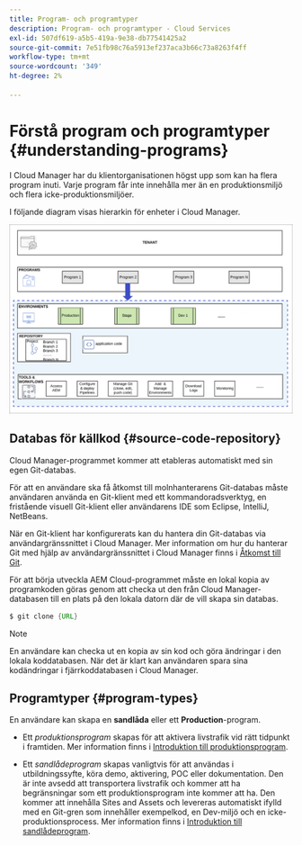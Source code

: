 ```yaml
---
title: Program- och programtyper
description: Program- och programtyper - Cloud Services
exl-id: 507df619-a5b5-419a-9e38-db77541425a2
source-git-commit: 7e51fb98c76a5913ef237aca3b66c73a8263f4ff
workflow-type: tm+mt
source-wordcount: '349'
ht-degree: 2%

---
```


# Förstå program och programtyper {#understanding-programs}

I Cloud Manager har du klientorganisationen högst upp som kan ha flera program inuti. Varje program får inte innehålla mer än en produktionsmiljö och flera icke-produktionsmiljöer.

I följande diagram visas hierarkin för enheter i Cloud Manager.

![bild](assets/program-types1.png)

## Databas för källkod {#source-code-repository}

Cloud Manager-programmet kommer att etableras automatiskt med sin egen Git-databas.

För att en användare ska få åtkomst till molnhanterarens Git-databas måste användaren använda en Git-klient med ett kommandoradsverktyg, en fristående visuell Git-klient eller användarens IDE som Eclipse, IntelliJ, NetBeans.

När en Git-klient har konfigurerats kan du hantera din Git-databas via användargränssnittet i Cloud Manager. Mer information om hur du hanterar Git med hjälp av användargränssnittet i Cloud Manager finns i [Åtkomst till Git](/help/implementing/cloud-manager/managing-code/accessing-repos.md).

För att börja utveckla AEM Cloud-programmet måste en lokal kopia av programkoden göras genom att checka ut den från Cloud Manager-databasen till en plats på den lokala datorn där de vill skapa sin databas.

```java
$ git clone {URL}
```

>[!NOTE]
>En användare kan checka ut en kopia av sin kod och göra ändringar i den lokala koddatabasen. När det är klart kan användaren spara sina kodändringar i fjärrkoddatabasen i Cloud Manager.

## Programtyper {#program-types}

En användare kan skapa en **sandlåda** eller ett **Production**-program.

* Ett *produktionsprogram* skapas för att aktivera livstrafik vid rätt tidpunkt i framtiden.
Mer information finns i [Introduktion till produktionsprogram](https://experienceleague.adobe.com/docs/experience-manager-cloud-service/implementing/using-cloud-manager/production-programs/introduction-production-programs.html?lang=en).


* Ett *sandlådeprogram* skapas vanligtvis för att användas i utbildningssyfte, köra demo, aktivering, POC eller dokumentation. Den är inte avsedd att transportera livstrafik och kommer att ha begränsningar som ett produktionsprogram inte kommer att ha. Den kommer att innehålla Sites and Assets och levereras automatiskt ifylld med en Git-gren som innehåller exempelkod, en Dev-miljö och en icke-produktionsprocess.
Mer information finns i [Introduktion till sandlådeprogram](https://experienceleague.adobe.com/docs/experience-manager-cloud-service/implementing/using-cloud-manager/sandbox-programs/introduction-sandbox-programs.html?lang=en).
